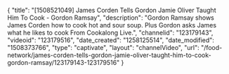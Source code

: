 {
    "title": "[1508521049] James Corden Tells Gordon Jamie Oliver Taught Him To Cook - Gordon Ramsay",
    "description": "Gordon Ramsay shows James Corden how to cook hot and sour soup. Plus Gordon asks James what he likes to cook From Cookalong Live.",
    "channelid": "123179143",
    "videoid": "123179516",
    "date_created": "1258125514",
    "date_modified": "1508373766",
    "type": "captivate",
    "layout": "channelVideo",
    "url": "\/food-network\/james-corden-tells-gordon-jamie-oliver-taught-him-to-cook-gordon-ramsay\/123179143-123179516"
}